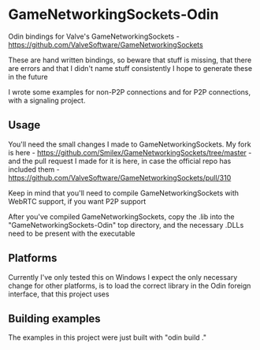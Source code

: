 # GameNetworkingSockets-Odin
Odin bindings for Valve's GameNetworkingSockets - https://github.com/ValveSoftware/GameNetworkingSockets


These are hand written bindings, so beware that stuff is missing, that there are errors and that I didn't name stuff consistently
I hope to generate these in the future

I wrote some examples for non-P2P connections and for P2P connections, with a signaling project. 

## Usage
You'll need the small changes I made to GameNetworkingSockets. My fork is here - https://github.com/Smilex/GameNetworkingSockets/tree/master - and the pull request I made for it is here, in case the official repo has included them - https://github.com/ValveSoftware/GameNetworkingSockets/pull/310

Keep in mind that you'll need to compile GameNetworkingSockets with WebRTC support, if you want P2P support

After you've compiled GameNetworkingSockets, copy the .lib into the "GameNetworkingSockets-Odin" top directory, and the necessary .DLLs need to be present with the executable

## Platforms
Currently I've only tested this on Windows
I expect the only necessary change for other platforms, is to load the correct library in the Odin foreign interface, that this project uses

## Building examples
The examples in this project were just built with "odin build ."
